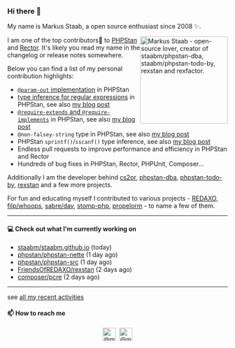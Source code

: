 ### Hi there 👋



My name is Markus Staab, a open source enthusiast since 2008 ✨.

<img width="200" alt="Markus Staab - open-source lover, creator of staabm/phpstan-dba, staabm/phpstan-todo-by, rexstan and rexfactor." style="float: right;" src="https://user-images.githubusercontent.com/120441/230766751-c3d8e9ca-0c05-4c2f-b920-ef0e39930e4b.png">

I am one of the top contributors💫 to [PHPStan](https://github.com/phpstan/phpstan-src/pulls?q=is%3Amerged+author%3Astaabm) and [Rector](https://github.com/rectorphp/rector-src/pulls?q=is%3Apr+sort%3Aupdated-desc+author%3Astaabm+is%3Amerged). It's likely you read my name in the changelog or release notes somewhere.

Below you can find a list of my personal contribution highlights:
- [`@param-out` implementation](https://phpstan.org/blog/phpstan-1-9-0-with-phpdoc-asserts-list-type#parameter-type-assigned-by-reference) in PHPStan
- [type inference for regular expressions](https://phpstan.org/blog/phpstan-1-12-road-to-phpstan-2-0#general-availability-of-precise-type-inference-for-regular-expressions) in PHPStan, see also [my blog post](https://staabm.github.io/2024/07/05/array-shapes-for-preg-match-matches.html)
- [`@require-extends` and `@require-implements`](https://phpstan.org/writing-php-code/phpdocs-basics#enforcing-class-inheritance-for-interfaces-and-traits) in PHPStan, see also [my blog post](https://staabm.github.io/2024/01/15/phpstan-require-extends-implements.html)
- `@non-falsey-string` type in PHPStan, see also [my blog post](https://staabm.github.io/2022/08/11/phpstan-non-falsy-string.html)
- PHPStan `sprintf()`/`sscanf()` type inference, see also [my blog post](https://staabm.github.io/2022/06/23/phpstan-sprintf-sscanf-inference.html)
- Endless pull requests to improve performance and efficiency in PHPStan and Rector
- Hundreds of bug fixes in PHPStan, Rector, PHPUnit, Composer… 

Additionally I am the developer behind [cs2pr](https://staabm.github.io/2022/04/03/annotate-pull-request-from-checkstyle.html), [phpstan-dba](https://staabm.github.io/2022/05/01/phpstan-dba.html), [phpstan-todo-by](https://staabm.github.io/2023/12/17/phpstan-todo-by-published.html), [rexstan](https://staabm.github.io/2022/06/18/rexstan-REDAXO-AddOn.html) and a few more projects.

For fun and educating myself I contributed to various projects - [REDAXO](https://redaxo.org/), [filp/whoops](https://github.com/filp/whoops), [sabre/dav](https://github.com/sabre-io/dav), [stomp-php](https://github.com/stomp-php/stomp-php), [propelorm](https://github.com/propelorm) - to name a few of them.

---

#### 💻 Check out what I'm currently working on

- [staabm/staabm.github.io](https://github.com/staabm/staabm.github.io) (today)
- [phpstan/phpstan-nette](https://github.com/phpstan/phpstan-nette) (1 day ago)
- [phpstan/phpstan-src](https://github.com/phpstan/phpstan-src) (1 day ago)
- [FriendsOfREDAXO/rexstan](https://github.com/FriendsOfREDAXO/rexstan) (2 days ago)
- [composer/pcre](https://github.com/composer/pcre) (2 days ago)

---


see [all my recent activities](https://staabm.github.io/recent-work.html)


#### 📫 How to reach me

<p align="center">
  <a href="https://phpc.social/@markusstaab" target="blank"><img align="center" src="https://cdn.jsdelivr.net/npm/simple-icons@3.0.1/icons/mastodon.svg" alt="@markusstaab at mastodon" height="30" width="30" /></a>&nbsp;
  <a href="https://twitter.com/@markusstaab" target="blank"><img align="center" src="https://cdn.jsdelivr.net/npm/simple-icons@3.0.1/icons/twitter.svg" alt="@markusstaab at twitter" height="30" width="30" /></a>
</p>
